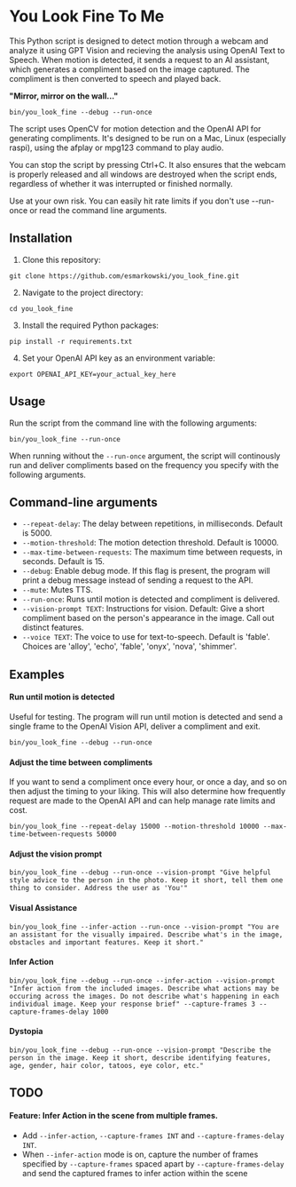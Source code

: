 # You Look Fine To Me

This Python script is designed to detect motion through a webcam and analyze it using GPT Vision and recieving the analysis using OpenAI Text to Speech. When motion is detected, it sends a request to an AI assistant, which generates a compliment based on the image captured. The compliment is then converted to speech and played back.

__"Mirror, mirror on the wall..."__
```
bin/you_look_fine --debug --run-once
```

The script uses OpenCV for motion detection and the OpenAI API for generating compliments. It's designed to be run on a Mac, Linux (especially raspi), using the afplay or mpg123 command to play audio.

You can stop the script by pressing Ctrl+C. It also ensures that the webcam is properly released and all windows are destroyed when the script ends, regardless of whether it was interrupted or finished normally.

Use at your own risk. You can easily hit rate limits if you don't use --run-once or read the command line arguments. 



## Installation

1. Clone this repository:
```
git clone https://github.com/esmarkowski/you_look_fine.git
```

2. Navigate to the project directory:
```
cd you_look_fine
```

3. Install the required Python packages:
```
pip install -r requirements.txt
```

4. Set your OpenAI API key as an environment variable:
```
export OPENAI_API_KEY=your_actual_key_here
```


## Usage

Run the script from the command line with the following arguments:

```
bin/you_look_fine --run-once
```
When running without the `--run-once` argument, the script will continously run and deliver compliments based on the frequency you specify with the following arguments. 

## Command-line arguments

- `--repeat-delay`: The delay between repetitions, in milliseconds. Default is 5000.
- `--motion-threshold`: The motion detection threshold. Default is 10000.
- `--max-time-between-requests`: The maximum time between requests, in seconds. Default is 15.
- `--debug`: Enable debug mode. If this flag is present, the program will print a debug message instead of sending a request to the API.
- `--mute`: Mutes TTS.
- `--run-once`: Runs until motion is detected and compliment is delivered. 
- `--vision-prompt TEXT`: Instructions for vision. Default: Give a short compliment based on the person's appearance in the image. Call out distinct features.
- `--voice TEXT`: The voice to use for text-to-speech. Default is 'fable'. Choices are 'alloy', 'echo', 'fable', 'onyx', 'nova', 'shimmer'.

## Examples

#### Run until motion is detected
Useful for testing. The program will run until motion is detected and send a single frame to the OpenAI Vision API, deliver a compliment and exit.

```
bin/you_look_fine --debug --run-once
```

#### Adjust the time between compliments

If you want to send a compliment once every hour, or once a day, and so on then adjust the timing to your liking. This will also determine how frequently request are made to the OpenAI API and can help manage
rate limits and cost. 

```
bin/you_look_fine --repeat-delay 15000 --motion-threshold 10000 --max-time-between-requests 50000
```

#### Adjust the vision prompt
```
bin/you_look_fine --debug --run-once --vision-prompt "Give helpful style advice to the person in the photo. Keep it short, tell them one thing to consider. Address the user as 'You'"
```

#### Visual Assistance
```
bin/you_look_fine --infer-action --run-once --vision-prompt "You are an assistant for the visually impaired. Describe what's in the image, obstacles and important features. Keep it short."
```

#### Infer Action

```
bin/you_look_fine --debug --run-once --infer-action --vision-prompt "Infer action from the included images. Describe what actions may be occuring across the images. Do not describe what's happening in each individual image. Keep your response brief" --capture-frames 3 --capture-frames-delay 1000
```

#### Dystopia

```
bin/you_look_fine --debug --run-once --vision-prompt "Describe the person in the image. Keep it short, describe identifying features, age, gender, hair color, tatoos, eye color, etc."
```


## TODO

#### Feature: Infer Action in the scene from multiple frames. 

- Add `--infer-action`, `--capture-frames INT` and `--capture-frames-delay INT`. 
- When `--infer-action` mode is on, capture the number of frames specified by `--capture-frames` spaced apart by `--capture-frames-delay` and send the captured frames to infer action within the scene
